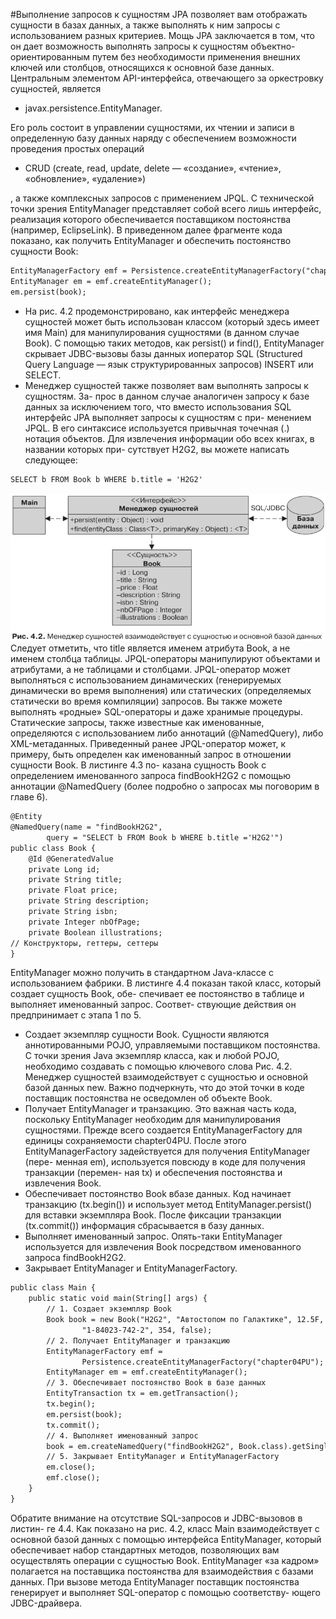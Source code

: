 #Выполнение запросов к сущностям
JPA позволяет вам отображать сущности в базах данных, а также выполнять к ним
запросы с использованием разных критериев. Мощь JPA заключается в том, что он
дает возможность выполнять запросы к сущностям объектно-ориентированным
путем без необходимости применения внешних ключей или столбцов, относящихся
к основной базе данных. Центральным элементом API-интерфейса, отвечающего за
оркестровку сущностей, является 
* javax.persistence.EntityManager. 

Его роль состоит в управлении сущностями, их чтении и записи в определенную базу данных наряду
с обеспечением возможности проведения простых операций 
* CRUD (create, read, update, delete — «создание», «чтение», «обновление», «удаление»)

, а также комплексных запросов с применением JPQL. 
С технической точки зрения EntityManager представляет собой всего лишь интерфейс, 
реализация которого обеспечивается поставщиком постоянства (например, EclipseLink). 
В приведенном далее фрагменте кода показано, как получить EntityManager 
и обеспечить постоянство сущности Book:
```xml
EntityManagerFactory emf = Persistence.createEntityManagerFactory("chapter04PU");
EntityManager em = emf.createEntityManager();
em.persist(book);
```
* На рис. 4.2 продемонстрировано, как интерфейс менеджера сущностей может
быть использован классом (который здесь имеет имя Main) для манипулирования
сущностями (в данном случае Book). С помощью таких методов, как persist() и find(),
EntityManager скрывает JDBC-вызовы базы данных иоператор SQL (Structured Query
Language — язык структурированных запросов) INSERT или SELECT.
* Менеджер сущностей также позволяет вам выполнять запросы к сущностям. За-
прос в данном случае аналогичен запросу к базе данных за исключением того, что
вместо использования SQL интерфейс JPA выполняет запросы к сущностям с при-
менением JPQL. В его синтаксисе используется привычная точечная (.) нотация
объектов. Для извлечения информации обо всех книгах, в названии которых при-
сутствует H2G2, вы можете написать следующее:
```xml
SELECT b FROM Book b WHERE b.title = 'H2G2'
```
![deployment_descriptors_1](../..//img/jpa/entitymanager_base.png)
Следует отметить, что title является именем атрибута Book, а не именем столбца
таблицы. JPQL-операторы манипулируют объектами и атрибутами, а не таблицами
и столбцами. JPQL-оператор может выполняться с использованием динамических
(генерируемых динамически во время выполнения) или статических (определяемых
статически во время компиляции) запросов. Вы также можете выполнять «родные»
SQL-операторы и даже хранимые процедуры. Статические запросы, также известные
как именованные, определяются с использованием либо аннотаций (@NamedQuery),
либо XML-метаданных. Приведенный ранее JPQL-оператор может, к примеру, быть
определен как именованный запрос в отношении сущности Book. В листинге 4.3 по-
казана сущность Book с определением именованного запроса findBookH2G2 с помощью
аннотации @NamedQuery (более подробно о запросах мы поговорим в главе 6).
```xml
@Entity
@NamedQuery(name = "findBookH2G2",
        query = "SELECT b FROM Book b WHERE b.title ='H2G2'")
public class Book {
    @Id @GeneratedValue
    private Long id;
    private String title;
    private Float price;
    private String description;
    private String isbn;
    private Integer nbOfPage;
    private Boolean illustrations;
// Конструкторы, геттеры, сеттеры
}
```
EntityManager можно получить в стандартном Java-классе с использованием
фабрики. В листинге 4.4 показан такой класс, который создает сущность Book, обе-
спечивает ее постоянство в таблице и выполняет именованный запрос. Соответ-
ствующие действия он предпринимает с этапа 1 по 5.

* Создает экземпляр сущности Book. Сущности являются аннотированными
POJO, управляемыми поставщиком постоянства. С точки зрения Java экземпляр
класса, как и любой POJO, необходимо создавать с помощью ключевого слова
Рис. 4.2. Менеджер сущностей взаимодействует с сущностью и основной базой данных
new. Важно подчеркнуть, что до этой точки в коде поставщик постоянства не
осведомлен об объекте Book.
* Получает EntityManager и транзакцию. Это важная часть кода, поскольку
EntityManager необходим для манипулирования сущностями. Прежде всего
создается EntityManagerFactory для единицы сохраняемости chapter04PU. После
этого EntityManagerFactory задействуется для получения EntityManager (пере-
менная em), используется повсюду в коде для получения транзакции (перемен-
ная tx) и обеспечения постоянства и извлечения Book.
* Обеспечивает постоянство Book вбазе данных. Код начинает транзакцию (tx.begin())
и использует метод EntityManager.persist() для вставки экземпляра Book. После
фиксации транзакции (tx.commit()) информация сбрасывается в базу данных.
* Выполняет именованный запрос. Опять-таки EntityManager используется для
извлечения Book посредством именованного запроса findBookH2G2.
* Закрывает EntityManager и EntityManagerFactory.
```xml
public class Main {
    public static void main(String[] args) {
        // 1. Создает экземпляр Book
        Book book = new Book("H2G2", "Автостопом по Галактике", 12.5F,
                "1-84023-742-2", 354, false);
        // 2. Получает EntityManager и транзакцию
        EntityManagerFactory emf =
                Persistence.createEntityManagerFactory("chapter04PU");
        EntityManager em = emf.createEntityManager();
        // 3. Обеспечивает постоянство Book в базе данных
        EntityTransaction tx = em.getTransaction();
        tx.begin();
        em.persist(book);
        tx.commit();
        // 4. Выполняет именованный запрос
        book = em.createNamedQuery("findBookH2G2", Book.class).getSingleResult();
        // 5. Закрывает EntityManager и EntityManagerFactory
        em.close();
        emf.close();
    }
}
```
Обратите внимание на отсутствие SQL-запросов и JDBC-вызовов в листин-
ге 4.4. Как показано на рис. 4.2, класс Main взаимодействует с основной базой
данных с помощью интерфейса EntityManager, который обеспечивает набор
стандартных методов, позволяющих вам осуществлять операции с сущностью
Book. EntityManager «за кадром» полагается на поставщика постоянства для
взаимодействия с базами данных. При вызове метода EntityManager поставщик
постоянства генерирует и выполняет SQL-оператор с помощью соответству-
ющего JDBC-драйвера.
